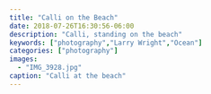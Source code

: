 ```yaml
---
title: "Calli on the Beach"
date: 2018-07-26T16:30:56-06:00
description: "Calli, standing on the beach"
keywords: ["photography","Larry Wright","Ocean"]
categories: ["photography"]
images:
  - "IMG_3928.jpg"
caption: "Calli at the beach"
---
```

